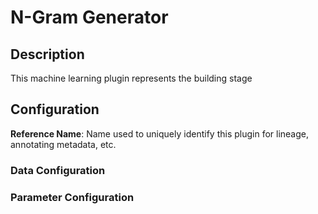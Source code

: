 
# N-Gram Generator

## Description

This machine learning plugin represents the building stage

## Configuration
**Reference Name**: Name used to uniquely identify this plugin for lineage, annotating metadata, etc.

### Data Configuration

### Parameter Configuration
